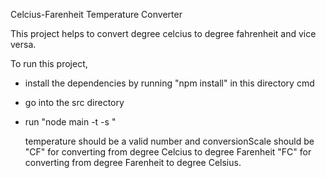 Celcius-Farenheit Temperature Converter


This project helps to convert degree celcius to degree fahrenheit and vice versa.

To run this project, 
- install the dependencies by running "npm install" in this directory cmd
- go into the src directory 
- run "node main -t <temperature> -s <conversionScale>" 

  temperature should be a valid number and conversionScale should be 
  "CF" for converting from degree Celcius to degree Farenheit
  "FC" for converting from degree Farenheit to degree Celsius.

